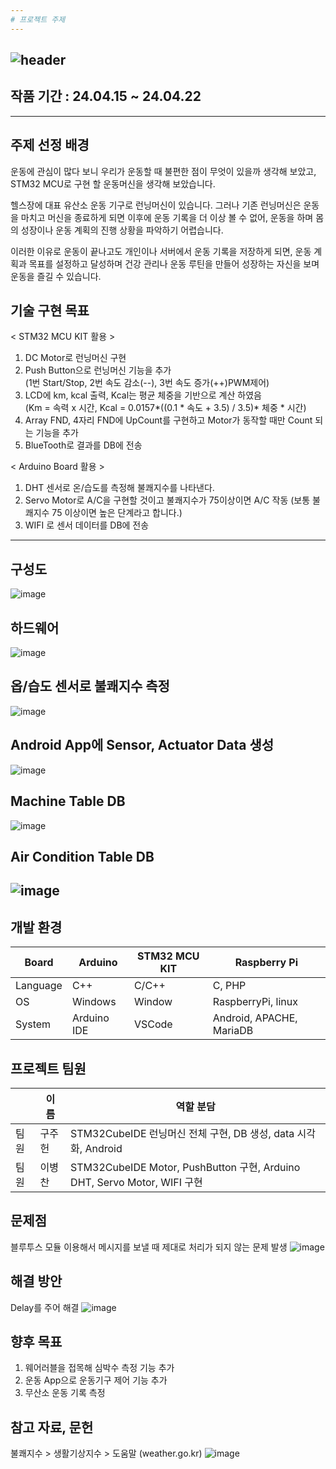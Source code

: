 ```yaml
---
# 프로젝트 주제
---
```

![header](https://capsule-render.vercel.app/api?type=venom&color=0:3ABEF9,100:b678c4&height=200&section=header&text=헬스%20케어%20시스템&fontSize=40)
---
## 작품 기간 : 24.04.15 ~ 24.04.22
---
## 주제 선정 배경
운동에 관심이 많다 보니 우리가 운동할 때 불편한 점이 무엇이 있을까 생각해 보았고, STM32 MCU로 구현 할 운동머신을 생각해 보았습니다.
<br>

헬스장에 대표 유산소 운동 기구로 런닝머신이 있습니다. 그러나 기존 런닝머신은 운동을 마치고 머신을 종료하게 되면 이후에 운동 기록을 더 이상 볼 수 없어, 운동을 하며 몸의 성장이나 운동 계획의 진행 상황을 파악하기 어렵습니다.
<br>

이러한 이유로 운동이 끝나고도 개인이나 서버에서 운동 기록을 저장하게 되면, 운동 계획과 목표를 설정하고 달성하며 건강 관리나 운동 루틴을 만들어 성장하는 자신을 보며 운동을 즐길 수 있습니다.

## 기술 구현 목표
< STM32 MCU KIT 활용 >
1. DC Motor로 런닝머신 구현
2. Push Button으로 런닝머신 기능을 추가<br>
(1번 Start/Stop, 2번 속도 감소(--), 3번 속도 증가(++)PWM제어)
3. LCD에 km, kcal 출력, Kcal는 평균 체중을 기반으로 계산 하였음<br>
(Km = 속력 x 시간, Kcal = 0.0157*((0.1 * 속도 + 3.5) / 3.5)* 체중 * 시간)
4. Array FND, 4자리 FND에 UpCount를 구현하고 Motor가 동작할 때만 Count 되는 기능을 추가
5. BlueTooth로 결과를 DB에 전송

< Arduino Board 활용 >
1. DHT 센서로 온/습도를 측정해 불쾌지수를 나타낸다.
2. Servo Motor로 A/C을 구현할 것이고 불쾌지수가 75이상이면 A/C 작동 (보통 불쾌지수 75 이상이면 높은 단계라고 합니다.)
3. WIFI 로 센서 데이터를 DB에 전송
---
## 구성도
![image](https://github.com/BChanGod/HealthCareSystem/assets/159971128/7bb57cba-f162-4255-adbf-fbfcb36f936d)
## 하드웨어
![image](https://github.com/BChanGod/HealthCareSystem/assets/159971128/dffa27f8-3e7c-45a3-bfc4-4f95e32a5787)
## 옵/습도 센서로 불쾌지수 측정
![image](https://github.com/BChanGod/HealthCareSystem/assets/159971128/41df776a-a675-433c-b379-0db9db23b340)
## Android App에 Sensor, Actuator Data 생성
![image](https://github.com/BChanGod/HealthCareSystem/assets/159971128/13187e5f-c8c2-4ef4-ae5c-64846ae80763)
## Machine Table DB
![image](https://github.com/BChanGod/HealthCareSystem/assets/159971128/1a1070b7-8b4c-459b-aae2-bffb2de40046)
## Air Condition Table DB
![image](https://github.com/BChanGod/HealthCareSystem/assets/159971128/3b9494df-6e19-4779-9d35-028bb00c30ba)
---
## 개발 환경
| Board | Arduino | STM32 MCU KIT | Raspberry Pi|
| --- | --- | --- | --- |
| Language | C++ |C/C++|C, PHP|
| OS | Windows | Window | RaspberryPi, linux|
| System | Arduino IDE |VSCode|Android, APACHE, MariaDB|

## 프로젝트 팀원
|  | 이  름 | 역할 분담 |
| --- | --- | --- |
| 팀원 | 구주헌 |STM32CubeIDE 런닝머신 전체 구현, DB 생성, data 시각화, Android|
| 팀원 | 이병찬 |STM32CubeIDE Motor, PushButton 구현, Arduino DHT, Servo Motor, WIFI 구현|

## 문제점
블루투스 모듈 이용해서 메시지를 보낼 때 제대로 처리가 되지 않는 문제 발생
![image](https://github.com/BChanGod/HealthCareSystem/assets/159971128/3760d6c1-9c95-46dd-b0e9-633b5006f67e)

## 해결 방안
Delay를 주어 해결
![image](https://github.com/BChanGod/HealthCareSystem/assets/159971128/88fb59f2-a934-420e-8faa-a6607d389b07)

## 향후 목표
1. 웨어러블을 접목해 심박수 측정 기능 추가
2. 운동 App으로 운동기구 제어 기능 추가
3. 무산소 운동 기록 측정

## 참고 자료, 문헌
불쾌지수 > 생활기상지수 > 도움말 (weather.go.kr)
![image](https://github.com/BChanGod/HealthCareSystem/assets/159971128/0f53c483-f3a0-47d7-b963-3881681d64bf)
